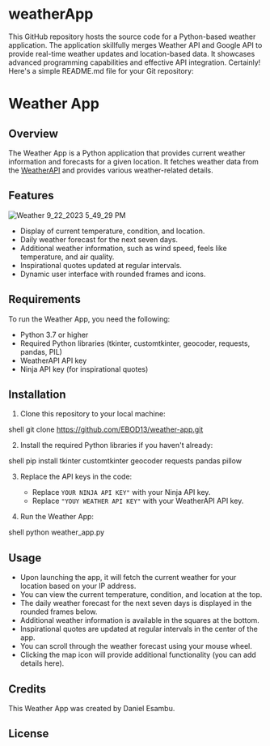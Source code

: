 # weatherApp
This GitHub repository hosts the source code for a Python-based weather application. The application skillfully merges Weather API and Google API to provide real-time weather updates and location-based data. It showcases advanced programming capabilities and effective API integration.
Certainly! Here's a simple README.md file for your Git repository:
# Weather App

## Overview

The Weather App is a Python application that provides current weather information and forecasts for a given location. It fetches weather data from the [WeatherAPI](http://api.weatherapi.com/) and provides various weather-related details.

## Features
![Weather 9_22_2023 5_49_29 PM](https://github.com/EBOD13/weatherApp/assets/74140112/549abea6-d734-4e1e-bb14-ae88987031b6)

- Display of current temperature, condition, and location.
- Daily weather forecast for the next seven days.
- Additional weather information, such as wind speed, feels like temperature, and air quality.
- Inspirational quotes updated at regular intervals.
- Dynamic user interface with rounded frames and icons.

## Requirements

To run the Weather App, you need the following:

- Python 3.7 or higher
- Required Python libraries (tkinter, customtkinter, geocoder, requests, pandas, PIL)
- WeatherAPI API key
- Ninja API key (for inspirational quotes)

## Installation

1. Clone this repository to your local machine:

shell
git clone https://github.com/EBOD13/weather-app.git


2. Install the required Python libraries if you haven't already:

shell
pip install tkinter customtkinter geocoder requests pandas pillow

3. Replace the API keys in the code:
   - Replace `YOUR NINJA API KEY"` with your Ninja API key.
   - Replace `"YOUY WEATHER API KEY"` with your WeatherAPI API key.

4. Run the Weather App:

shell
python weather_app.py

## Usage

- Upon launching the app, it will fetch the current weather for your location based on your IP address.
- You can view the current temperature, condition, and location at the top.
- The daily weather forecast for the next seven days is displayed in the rounded frames below.
- Additional weather information is available in the squares at the bottom.
- Inspirational quotes are updated at regular intervals in the center of the app.
- You can scroll through the weather forecast using your mouse wheel.
- Clicking the map icon will provide additional functionality (you can add details here).

## Credits

This Weather App was created by Daniel Esambu.

## License
